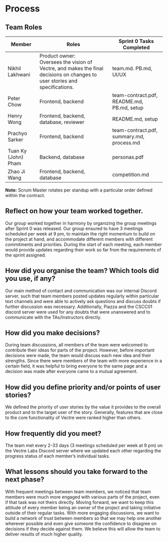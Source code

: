 # Process
## Team Roles
| Member              | Roles                                 | Sprint 0 Tasks Completed                   |
|---------------------|---------------------------------------|--------------------------------------------| 
| Nikhil Lakhwani     | Product owner: <br/>Oversees the vision of Vectre, and makes the final decisions on changes to user stories and specifications.                       | team.md. PB.md, UI/UX                      |
| Peter Chow          | Frontend, backend                     | team-contract.pdf, README.md, PB.md, setup |
| Henry Wong          | Frontend, backend, database, reviewer | README.md, setup                           |
| Prachyo Sarker      | Frontend, backend                     | team-contract.pdf, summary.md, process.md  |
| Tuan Ky (John) Pham | Backend, database                     | personas.pdf                               |
| Zhao Ji Wang        | Frontend, backend, database           | competition.md                             |

**Note:** 
Scrum Master rotates per standup with a particular order defined within the contract.

## Reflect on how your team worked together.
Our group worked together in harmony by organizing the group meetings after Sprint 0 was released. Our group ensured to have 3 meetings scheduled per week at 9 pm, to maintain the right momentum to build on the project at hand, and accommodate different members with different commitments and priorities. During the start of each meeting, each member would provide updates regarding their work so far from the requirements of the sprint assigned.

## How did you organise the team? Which tools did you use, if any?
Our main method of contact and communication was our internal Discord server, such that team members posted updates regularly within particular text channels and were able to actively ask questions and discuss doubts if further discussion was necessary. Additionally, Piazza and the CSCC01 discord server were used for any doubts that were unanswered and to communicate with the TAs/Instructors directly.

## How did you make decisions?
During team discussions, all members of the team were welcomed to contribute their ideas for parts of the project. However, before important decisions were made, the team would discuss each new idea and their strengths. Since there were members of the team with more experience in a certain field, it was helpful to bring everyone to the same page and a decision was made after everyone came to a mutual agreement.

## How did you define priority and/or points of user stories?
We defined the priority of user stories by the value it provides to the overall product and to the target user of the story. Generally, features that are close to the core functionality of Vectre were ranked higher than others.

## How frequently did you meet?
The team met every 2-33 days (3 meetings scheduled per week at 9 pm) on the Vectre Labs Discord server where we updated each other regarding the progress status of each member’s individual tasks.

## What lessons should you take forward to the next phase?
With frequent meetings between team members, we noticed that team members were much more engaged with various parts of the project, even if that task was not theirs directly. Moving forward, we want to keep this attitude of every member being an owner of the project and taking initiative outside of their regular tasks. With more engaging discussions, we want to build a network of trust between members so that we may help one another wherever possible and even give someone the confidence to disagree on decisions if they decide against them. We believe this will allow the team to deliver results of much higher quality. 
